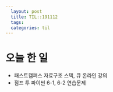 ```yaml
---
  layout: post
  title: TIL::191112
  tags: 
  categories: til
---
```


# 오늘 한 일
- 패스트캠퍼스 자료구조 스택, 큐 온라인 강의
- 점프 투 파이썬 6-1, 6-2 연습문제